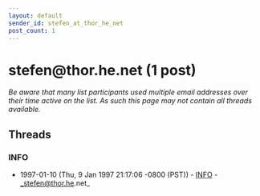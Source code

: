 ```yaml
---
layout: default
sender_id: stefen_at_thor_he_net
post_count: 1
---
```


# stefen<span>@</span>thor.he.net (1 post)

_Be aware that many list participants used multiple email addresses over their time active on the list. As such this page may not contain all threads available._

## Threads

### INFO
+ 1997-01-10 (Thu, 9 Jan 1997 21:17:06 -0800 (PST)) - [INFO](/archive/1997/01/46f31bd2560d7bf686e0e57d806ddfe18a56ee309eeb52c668939696dfd8314b) - _stefen@thor.he.net_

